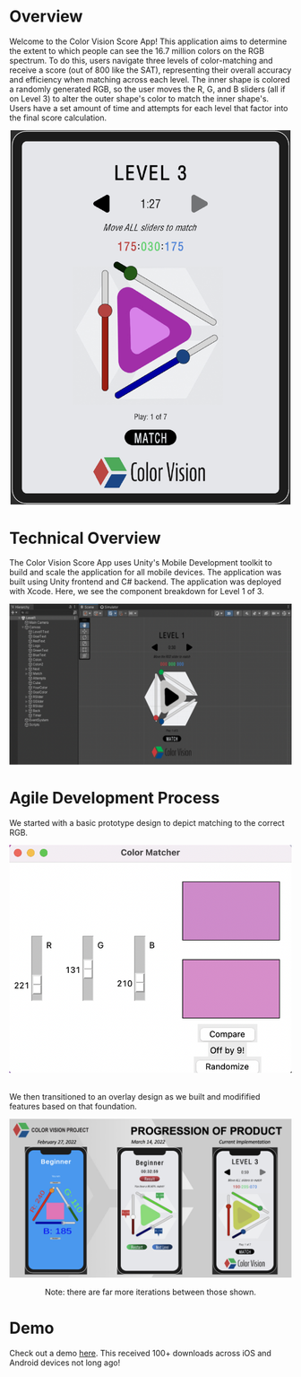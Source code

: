 # Overview

<p>
Welcome to the Color Vision Score App! This application aims to determine the extent to which people can see the 16.7 million colors on the RGB spectrum. To do this, users navigate three levels of color-matching and receive a score (out of 800 like the SAT), representing their overall accuracy and efficiency when matching across each level. The inner shape is colored a randomly generated RGB, so the user moves the R, G, and B sliders (all if on Level 3) to alter the outer shape's color to match the inner shape's. Users have a set amount of time and attempts for each level that factor into the final score calculation.
</p>

<div align="center">
  <img src="img/lvl3ipad.png" alt="Level 3 iPad" width="500"/>
</div>

# Technical Overview

<p>
The Color Vision Score App uses Unity's Mobile Development toolkit to build and scale the application for all mobile devices. The application was built using Unity frontend and C# backend. The application was deployed with Xcode. Here, we see the component breakdown for Level 1 of 3.
</p>

<img src="img/lvl1unity.png" alt="Level 1 Unity" />

# Agile Development Process

<p>
We started with a basic prototype design to depict matching to the correct RGB.
</p>

<div align="center">
  <img src="img/version1.png" alt="Version 1 Prototype" width="550"/>
</div>
<br>

<p>
We then transitioned to an overlay design as we built and modifified features based on that foundation.
</p>

<div align="center">
  <img src="img/progression.png" alt="Progression" />
  <p> Note: there are far more iterations between those shown. </p>
</div>

# Demo

<p>
Check out a demo <a href="https://youtube.com/shorts/5zrQrqdodDQ">here</a>. This received 100+ downloads across iOS and Android devices not long ago!
</p>
